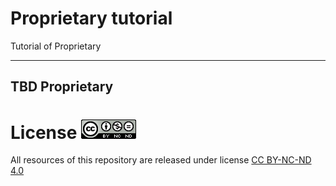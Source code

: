 # Proprietary tutorial
Tutorial of Proprietary

--------------------------------------

TBD
Proprietary
--------------------------------------


# License ![license](images/license.png)
All resources of this repository are released under license [CC BY-NC-ND 4.0](https://creativecommons.org/licenses/by-nc-nd/4.0/)
